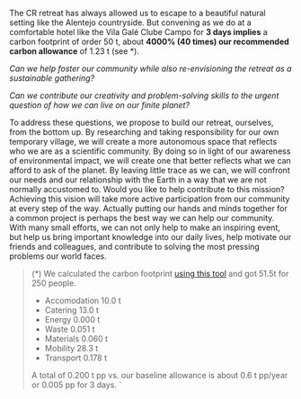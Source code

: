 


The CR retreat has always allowed us to escape to a beautiful natural setting like the Alentejo countryside. But convening as we do at a comfortable hotel like the Vila Galé Clube Campo for **3 days implies** a carbon footprint of order 50 t, about **4000% (40 times) our recommended carbon allowance** of 1.23 t (see *).


*Can we help foster our community while also re-envisioning the retreat as a sustainable gathering?*

*Can we contribute our creativity and problem-solving skills to the urgent question of how we can live on our finite planet?*

To address these questions, we propose to build our retreat, ourselves, from the bottom up.
By researching and taking responsibility for our own temporary village, we will create a more autonomous space that reflects who we are as a scientific community. By doing so in light of our awareness of environmental impact, we will create one that better reflects what we can afford to ask of the planet. By leaving little trace as we can, we will confront our needs and our relationship with the Earth in a way that we are not normally accustomed to.
Would you like to help contribute to this mission?
Achieving this vision will take more active participation from our community at every step of the way. Actually putting our hands and minds together for a common project is perhaps the best way we can help our community.
With many small efforts, we can not only help to make an inspiring event, but help us bring important knowledge into our daily lives, help motivate our friends and colleagues, and contribute to solving the most pressing problems our world faces.


> (*) We calculated the carbon footprint [using this tool](https://co2.myclimate.org/en/portfolios?calculation_id=2855441) and got 51.5t for 250 people.
>
> - Accomodation 10.0 t
> - Catering 13.0 t
> - Energy 0.000 t
> - Waste 0.051 t
> - Materials 0.060 t
> - Mobility 28.3 t
> - Transport 0.178 t
>
> A total of 0.200 t pp vs. our baseline allowance is about 0.6 t pp/year or 0.005 pp for 3 days.
`
